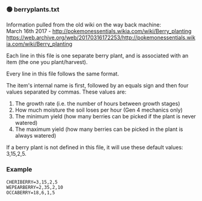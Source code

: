 ### 🟢 berryplants.txt

Information pulled from the old wiki on the way back machine:  
March 16th 2017 - http://pokemonessentials.wikia.com/wiki/Berry_planting  
https://web.archive.org/web/20170316172253/http://pokemonessentials.wikia.com/wiki/Berry_planting



Each line in this file is one separate berry plant, and is associated with an item (the one you plant/harvest).

Every line in this file follows the same format.

The item's internal name is first, followed by an equals sign and then four values separated by commas. These values are:

1. The growth rate (i.e. the number of hours between growth stages)
2. How much moisture the soil loses per hour (Gen 4 mechanics only)
3. The minimum yield (how many berries can be picked if the plant is never watered)
4. The maximum yield (how many berries can be picked in the plant is always watered)

If a berry plant is not defined in this file, it will use these default values: 3,15,2,5.

### Example
```
CHERIBERRY=3,15,2,5
WEPEARBERRY=2,35,2,10
OCCABERRY=18,6,1,5
```